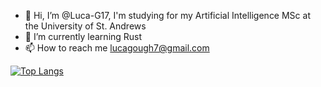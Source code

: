 - 👋 Hi, I’m @Luca-G17, I'm studying for my Artificial Intelligence MSc at the University of St. Andrews
- 🌱 I’m currently learning Rust
- 📫 How to reach me lucagough7@gmail.com

[![Top Langs](https://github-readme-stats.vercel.app/api/top-langs/?username=Luca-G17)](https://github.com/anuraghazra/github-readme-stats)

